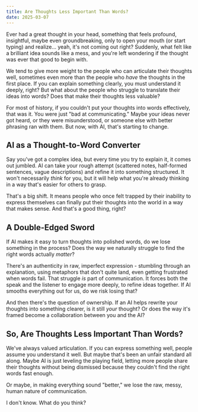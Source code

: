 ```yaml
---
title: Are Thoughts Less Important Than Words?
date: 2025-03-07
---
```


Ever had a great thought in your head, something that feels profound, insightful, maybe even groundbreaking, only to open your mouth (or start typing) and realize... yeah, it's not coming out right? Suddenly, what felt like a brilliant idea sounds like a mess, and you're left wondering if the thought was ever that good to begin with.

We tend to give more weight to the people who can articulate their thoughts well, sometimes even more than the people who _have_ the thoughts in the first place. If you can explain something clearly, you must understand it deeply, right? But what about the people who struggle to translate their ideas into words? Does that make their thoughts less valuable?

For most of history, if you couldn't put your thoughts into words effectively, that was it. You were just "bad at communicating." Maybe your ideas never got heard, or they were misunderstood, or someone else with better phrasing ran with them. But now, with AI, that's starting to change.

## AI as a Thought-to-Word Converter

Say you've got a complex idea, but every time you try to explain it, it comes out jumbled. AI can take your rough attempt (scattered notes, half-formed sentences, vague descriptions) and refine it into something structured. It won't necessarily _think_ for you, but it will help what you're already thinking in a way that's easier for others to grasp.

That's a big shift. It means people who once felt trapped by their inability to express themselves can finally put their thoughts into the world in a way that makes sense. And that's a good thing, right?

## A Double-Edged Sword

If AI makes it easy to turn thoughts into polished words, do we lose something in the process? Does the way we naturally struggle to find the right words actually _matter_?

There's an authenticity in raw, imperfect expression - stumbling through an explanation, using metaphors that don't quite land, even getting frustrated when words fail. That struggle _is_ part of communication. It forces both the speak and the listener to engage more deeply, to refine ideas together. If AI smooths everything out for us, do we risk losing that?

And then there's the question of ownership. If an AI helps rewrite your thoughts into something clearer, is it still _your_ thought? Or does the way it's framed become a collaboration between you and the AI?

## So, Are Thoughts Less Important Than Words?

We've always valued articulation. If you can express something well, people assume you understand it well. But maybe that's been an unfair standard all along. Maybe AI is just leveling the playing field, letting more people share their thoughts without being dismissed because they couldn't find the right words fast enough.

Or maybe, in making everything sound "better," we lose the raw, messy, human nature of communication.

I don't know. What do you think?

